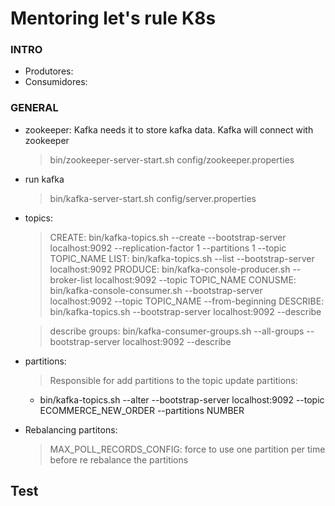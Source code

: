 
# Mentoring let's rule K8s


### INTRO
- Produtores:
- Consumidores:


### GENERAL
- zookeeper: Kafka needs it to store kafka data. Kafka will connect with zookeeper
  > bin/zookeeper-server-start.sh config/zookeeper.properties
- run kafka
  > bin/kafka-server-start.sh config/server.properties 

- topics:
  > CREATE: bin/kafka-topics.sh --create --bootstrap-server localhost:9092 --replication-factor 1 --partitions 1 --topic TOPIC_NAME
  > LIST: bin/kafka-topics.sh --list --bootstrap-server localhost:9092
  > PRODUCE: bin/kafka-console-producer.sh --broker-list localhost:9092 --topic TOPIC_NAME
  > CONUSME: bin/kafka-console-consumer.sh --bootstrap-server localhost:9092 --topic TOPIC_NAME --from-beginning
  > DESCRIBE: bin/kafka-topics.sh --bootstrap-server localhost:9092 --describe
  
  > describe groups:  bin/kafka-consumer-groups.sh --all-groups --bootstrap-server localhost:9092 --describe

- partitions:
  > Responsible for add partitions to the topic
  > update partitions: 
     - bin/kafka-topics.sh --alter --bootstrap-server localhost:9092 --topic ECOMMERCE_NEW_ORDER --partitions NUMBER
- Rebalancing partitons:
  > MAX_POLL_RECORDS_CONFIG: force to use one partition per time before re rebalance the partitions

## Test





